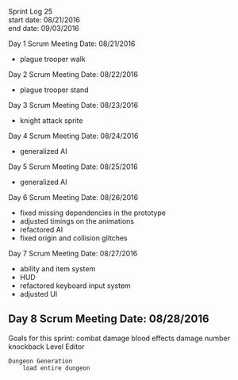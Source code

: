 Sprint Log 25 <br>
start date: 08/21/2016 <br>
end date: 09/03/2016 <br>

Day 1 Scrum Meeting
Date: 08/21/2016
 - plague trooper walk

Day 2 Scrum Meeting
Date: 08/22/2016
 - plague trooper stand

Day 3 Scrum Meeting
Date: 08/23/2016
 - knight attack sprite
 
Day 4 Scrum Meeting
Date: 08/24/2016
 - generalized AI
 
Day 5 Scrum Meeting
Date: 08/25/2016
 - generalized AI
 
Day 6 Scrum Meeting
Date: 08/26/2016
 - fixed missing dependencies in the prototype
 - adjusted timings on the animations
 - refactored AI
 - fixed origin and collision glitches

Day 7 Scrum Meeting
Date: 08/27/2016
 - ability and item system
 - HUD
 - refactored keyboard input system
 - adjusted UI

Day 8 Scrum Meeting
Date: 08/28/2016
 - 

 
 

Goals for this sprint:
	combat
		damage
		blood effects
		damage number
		knockback
	Level Editor
	
	Dungeon Generation
		load entire dungeon
		
	